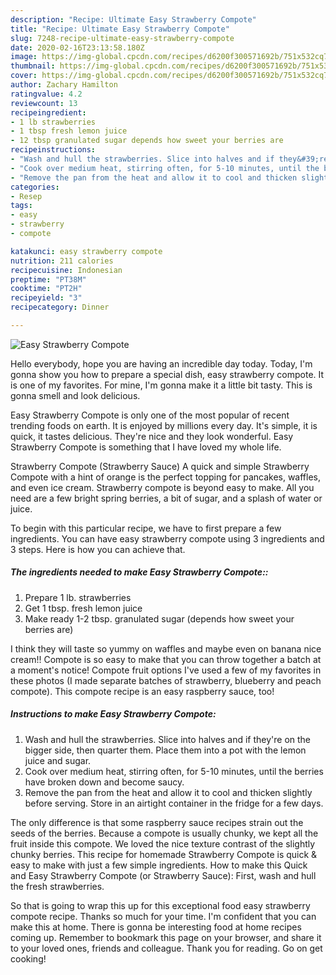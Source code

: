 ```yaml
---
description: "Recipe: Ultimate Easy Strawberry Compote"
title: "Recipe: Ultimate Easy Strawberry Compote"
slug: 7248-recipe-ultimate-easy-strawberry-compote
date: 2020-02-16T23:13:58.180Z
image: https://img-global.cpcdn.com/recipes/d6200f300571692b/751x532cq70/easy-strawberry-compote-recipe-main-photo.jpg
thumbnail: https://img-global.cpcdn.com/recipes/d6200f300571692b/751x532cq70/easy-strawberry-compote-recipe-main-photo.jpg
cover: https://img-global.cpcdn.com/recipes/d6200f300571692b/751x532cq70/easy-strawberry-compote-recipe-main-photo.jpg
author: Zachary Hamilton
ratingvalue: 4.2
reviewcount: 13
recipeingredient:
- 1 lb strawberries
- 1 tbsp fresh lemon juice
- 12 tbsp granulated sugar depends how sweet your berries are
recipeinstructions:
- "Wash and hull the strawberries. Slice into halves and if they&#39;re on the bigger side, then quarter them. Place them into a pot with the lemon juice and sugar."
- "Cook over medium heat, stirring often, for 5-10 minutes, until the berries have broken down and become saucy."
- "Remove the pan from the heat and allow it to cool and thicken slightly before serving. Store in an airtight container in the fridge for a few days."
categories:
- Resep
tags:
- easy
- strawberry
- compote

katakunci: easy strawberry compote
nutrition: 211 calories
recipecuisine: Indonesian
preptime: "PT38M"
cooktime: "PT2H"
recipeyield: "3"
recipecategory: Dinner

---
```



![Easy Strawberry Compote](https://img-global.cpcdn.com/recipes/d6200f300571692b/751x532cq70/easy-strawberry-compote-recipe-main-photo.jpg)

Hello everybody, hope you are having an incredible day today. Today, I'm gonna show you how to prepare a special dish, easy strawberry compote. It is one of my favorites. For mine, I'm gonna make it a little bit tasty. This is gonna smell and look delicious.

Easy Strawberry Compote is only one of the most popular of recent trending foods on earth. It is enjoyed by millions every day. It's simple, it is quick, it tastes delicious. They're nice and they look wonderful. Easy Strawberry Compote is something that I have loved my whole life.

Strawberry Compote (Strawberry Sauce) A quick and simple Strawberry Compote with a hint of orange is the perfect topping for pancakes, waffles, and even ice cream. Strawberry compote is beyond easy to make. All you need are a few bright spring berries, a bit of sugar, and a splash of water or juice.


To begin with this particular recipe, we have to first prepare a few ingredients. You can have easy strawberry compote using 3 ingredients and 3 steps. Here is how you can achieve that.

##### The ingredients needed to make Easy Strawberry Compote::

1. Prepare 1 lb. strawberries
1. Get 1 tbsp. fresh lemon juice
1. Make ready 1-2 tbsp. granulated sugar (depends how sweet your berries are)


I think they will taste so yummy on waffles and maybe even on banana nice cream!! Compote is so easy to make that you can throw together a batch at a moment&#39;s notice! Compote fruit options I&#39;ve used a few of my favorites in these photos (I made separate batches of strawberry, blueberry and peach compote). This compote recipe is an easy raspberry sauce, too! 

##### Instructions to make Easy Strawberry Compote:

1. Wash and hull the strawberries. Slice into halves and if they&#39;re on the bigger side, then quarter them. Place them into a pot with the lemon juice and sugar.
1. Cook over medium heat, stirring often, for 5-10 minutes, until the berries have broken down and become saucy.
1. Remove the pan from the heat and allow it to cool and thicken slightly before serving. Store in an airtight container in the fridge for a few days.


The only difference is that some raspberry sauce recipes strain out the seeds of the berries. Because a compote is usually chunky, we kept all the fruit inside this compote. We loved the nice texture contrast of the slightly chunky berries. This recipe for homemade Strawberry Compote is quick &amp; easy to make with just a few simple ingredients. How to make this Quick and Easy Strawberry Compote (or Strawberry Sauce): First, wash and hull the fresh strawberries. 

So that is going to wrap this up for this exceptional food easy strawberry compote recipe. Thanks so much for your time. I'm confident that you can make this at home. There is gonna be interesting food at home recipes coming up. Remember to bookmark this page on your browser, and share it to your loved ones, friends and colleague. Thank you for reading. Go on get cooking!
